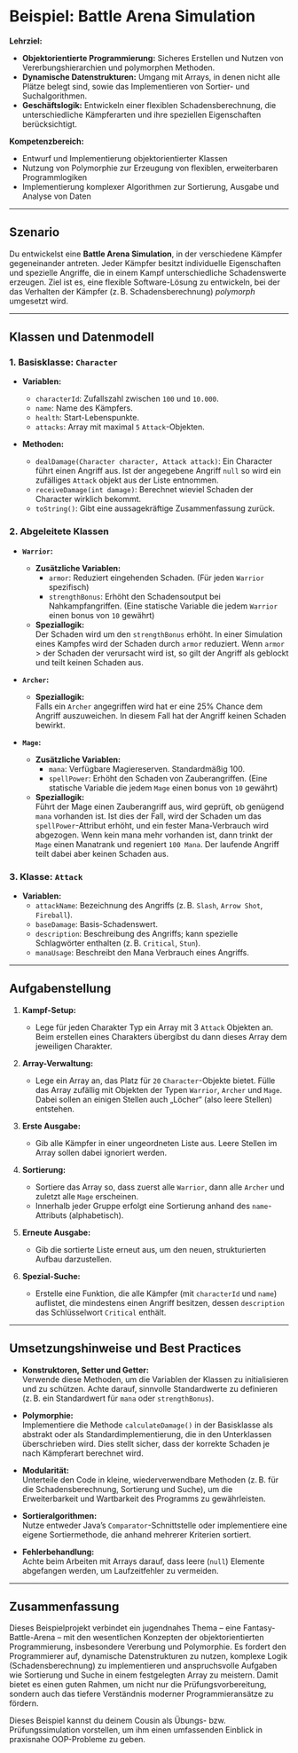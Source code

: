# Beispiel: Battle Arena Simulation

**Lehrziel:**  
- **Objektorientierte Programmierung:** Sicheres Erstellen und Nutzen von Vererbungshierarchien und polymorphen Methoden.
- **Dynamische Datenstrukturen:** Umgang mit Arrays, in denen nicht alle Plätze belegt sind, sowie das Implementieren von Sortier- und Suchalgorithmen.
- **Geschäftslogik:** Entwickeln einer flexiblen Schadensberechnung, die unterschiedliche Kämpferarten und ihre speziellen Eigenschaften berücksichtigt.

**Kompetenzbereich:**  
- Entwurf und Implementierung objektorientierter Klassen  
- Nutzung von Polymorphie zur Erzeugung von flexiblen, erweiterbaren Programmlogiken  
- Implementierung komplexer Algorithmen zur Sortierung, Ausgabe und Analyse von Daten

---

## Szenario

Du entwickelst eine **Battle Arena Simulation**, in der verschiedene Kämpfer gegeneinander antreten. Jeder Kämpfer besitzt individuelle Eigenschaften und spezielle Angriffe, die in einem Kampf unterschiedliche Schadenswerte erzeugen. Ziel ist es, eine flexible Software-Lösung zu entwickeln, bei der das Verhalten der Kämpfer (z. B. Schadensberechnung) *polymorph* umgesetzt wird.

---

## Klassen und Datenmodell

### 1. Basisklasse: `Character`

- **Variablen:**
  - `characterId`: Zufallszahl zwischen `100` und `10.000`.
  - `name`: Name des Kämpfers.
  - `health`: Start-Lebenspunkte.
  - `attacks`: Array mit maximal `5` `Attack`-Objekten.

- **Methoden:**
  - `dealDamage(Character character, Attack attack)`: Ein Character führt einen Angriff aus. Ist der angegebene Angriff `null` so wird ein zufälliges `Attack` objekt aus der Liste entnommen.
  - `receiveDamage(int damage)`: Berechnet wieviel Schaden der Character wirklich bekommt.
  - `toString()`: Gibt eine aussagekräftige Zusammenfassung zurück.

### 2. Abgeleitete Klassen

- **`Warrior`:**  
  - **Zusätzliche Variablen:**
    - `armor`: Reduziert eingehenden Schaden. (Für jeden `Warrior` spezifisch)
    - `strengthBonus`: Erhöht den Schadensoutput bei Nahkampfangriffen. (Eine statische Variable die jedem `Warrior` einen bonus von `10` gewährt)
  - **Speziallogik:**  
    Der Schaden wird um den `strengthBonus` erhöht. In einer Simulation eines Kampfes wird der Schaden durch `armor` reduziert. Wenn `armor` > der Schaden der verursacht wird ist, so gilt der Angriff als geblockt und teilt keinen Schaden aus.

- **`Archer`:**  
  - **Speziallogik:**  
    Falls ein `Archer` angegriffen wird hat er eine 25% Chance dem Angriff auszuweichen. In diesem Fall hat der Angriff keinen Schaden bewirkt.

- **`Mage`:**  
  - **Zusätzliche Variablen:**
    - `mana`: Verfügbare Magiereserven. Standardmäßig 100.
    - `spellPower`: Erhöht den Schaden von Zauberangriffen. (Eine statische Variable die jedem `Mage` einen bonus von `10` gewährt)
  - **Speziallogik:**  
    Führt der Mage einen Zauberangriff aus, wird geprüft, ob genügend `mana` vorhanden ist. Ist dies der Fall, wird der Schaden um das `spellPower`-Attribut erhöht, und ein fester Mana-Verbrauch wird abgezogen. Wenn kein mana mehr vorhanden ist, dann trinkt der `Mage` einen Manatrank und regeniert `100 Mana`. Der laufende Angriff teilt dabei aber keinen Schaden aus.

### 3. Klasse: `Attack`

- **Variablen:**
  - `attackName`: Bezeichnung des Angriffs (z. B. `Slash`, `Arrow Shot`, `Fireball`).
  - `baseDamage`: Basis-Schadenswert.
  - `description`: Beschreibung des Angriffs; kann spezielle Schlagwörter enthalten (z. B. `Critical`, `Stun`).
  - `manaUsage`: Beschreibt den Mana Verbrauch eines Angriffs. 
---

## Aufgabenstellung

1. **Kampf-Setup:**  
   - Lege für jeden Charakter Typ ein Array mit 3 `Attack` Objekten an. Beim erstellen eines Charakters übergibst du dann dieses Array dem jeweiligen Charakter.

2. **Array-Verwaltung:**  
   - Lege ein Array an, das Platz für `20` `Character`-Objekte bietet. Fülle das Array zufällig mit Objekten der Typen `Warrior`, `Archer` und `Mage`. Dabei sollen an einigen Stellen auch „Löcher“ (also leere Stellen) entstehen.

3. **Erste Ausgabe:**  
   - Gib alle Kämpfer in einer ungeordneten Liste aus. Leere Stellen im Array sollen dabei ignoriert werden.

4. **Sortierung:**  
   - Sortiere das Array so, dass zuerst alle `Warrior`, dann alle `Archer` und zuletzt alle `Mage` erscheinen.  
   - Innerhalb jeder Gruppe erfolgt eine Sortierung anhand des `name`-Attributs (alphabetisch).

5. **Erneute Ausgabe:**  
   - Gib die sortierte Liste erneut aus, um den neuen, strukturierten Aufbau darzustellen.

6. **Spezial-Suche:**  
   - Erstelle eine Funktion, die alle Kämpfer (mit `characterId` und `name`) auflistet, die mindestens einen Angriff besitzen, dessen `description` das Schlüsselwort `Critical` enthält.

---

## Umsetzungshinweise und Best Practices

- **Konstruktoren, Setter und Getter:**  
  Verwende diese Methoden, um die Variablen der Klassen zu initialisieren und zu schützen. Achte darauf, sinnvolle Standardwerte zu definieren (z. B. ein Standardwert für `mana` oder `strengthBonus`).

- **Polymorphie:**  
  Implementiere die Methode `calculateDamage()` in der Basisklasse als abstrakt oder als Standardimplementierung, die in den Unterklassen überschrieben wird. Dies stellt sicher, dass der korrekte Schaden je nach Kämpferart berechnet wird.

- **Modularität:**  
  Unterteile den Code in kleine, wiederverwendbare Methoden (z. B. für die Schadensberechnung, Sortierung und Suche), um die Erweiterbarkeit und Wartbarkeit des Programms zu gewährleisten.

- **Sortieralgorithmen:**  
  Nutze entweder Java’s `Comparator`-Schnittstelle oder implementiere eine eigene Sortiermethode, die anhand mehrerer Kriterien sortiert.

- **Fehlerbehandlung:**  
  Achte beim Arbeiten mit Arrays darauf, dass leere (`null`) Elemente abgefangen werden, um Laufzeitfehler zu vermeiden.

---

## Zusammenfassung

Dieses Beispielprojekt verbindet ein jugendnahes Thema – eine Fantasy-Battle-Arena – mit den wesentlichen Konzepten der objektorientierten Programmierung, insbesondere Vererbung und Polymorphie. Es fordert den Programmierer auf, dynamische Datenstrukturen zu nutzen, komplexe Logik (Schadensberechnung) zu implementieren und anspruchsvolle Aufgaben wie Sortierung und Suche in einem festgelegten Array zu meistern. Damit bietet es einen guten Rahmen, um nicht nur die Prüfungsvorbereitung, sondern auch das tiefere Verständnis moderner Programmieransätze zu fördern.

Dieses Beispiel kannst du deinem Cousin als Übungs- bzw. Prüfungssimulation vorstellen, um ihm einen umfassenden Einblick in praxisnahe OOP-Probleme zu geben.
